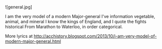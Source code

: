 ![general.jpg]

I am the very model of a modern Major-general
I've information vegetable, animal, and mineral
I know the kings of England, and I quote the fights historical
From Marathon to Waterloo, in order categorical.

More lyrics at http://acchistory.blogspot.com/2013/10/i-am-very-model-of-modern-major-general.html
